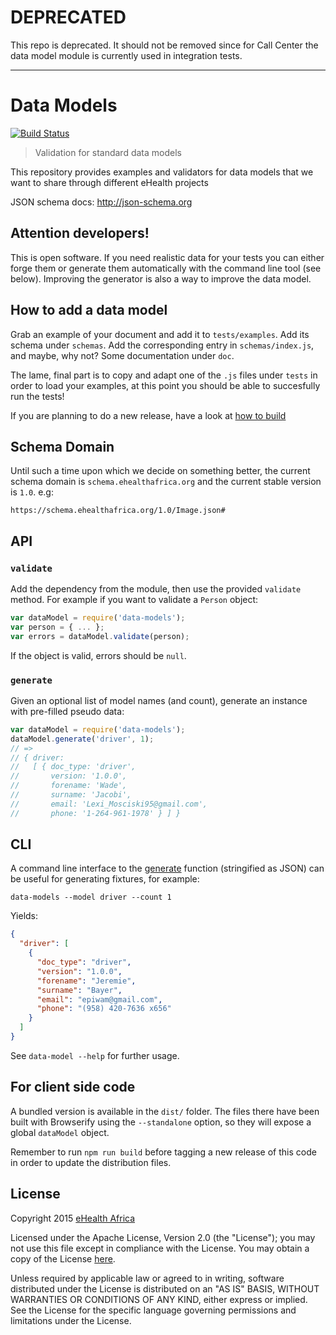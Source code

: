 # DEPRECATED

This repo is deprecated.
It should not be removed since for Call Center the data model module is currently used in integration tests.

---


# Data Models

[![Build Status][travis-image]][travis-url]

[travis-url]: https://travis-ci.org/eHealthAfrica/data-models
[travis-image]: https://travis-ci.org/eHealthAfrica/data-models.svg?branch=master

> Validation for standard data models

This repository provides examples and validators for data models that
we want to share through different eHealth projects

JSON schema docs: http://json-schema.org


## Attention developers!

This is open software. If you need realistic data for your tests you
can either forge them or generate them automatically with the command
line tool (see below). Improving the generator is also a way to
improve the data model.

## How to add a data model

Grab an example of your document and add it to `tests/examples`. Add
its schema under `schemas`. Add the corresponding entry in
`schemas/index.js`, and maybe, why not? Some documentation under
`doc`.

The lame, final part is to copy and adapt one of the `.js` files under
`tests` in order to load your examples, at this point you should be
able to succesfully run the tests!

If you are planning to do a new release, have a look at [how to
build](#for-client-side-code)

## Schema Domain

Until such a time upon which we decide on something better, the current schema domain is `schema.ehealthafrica.org` and the current stable version is `1.0`. e.g:

```
https://schema.ehealthafrica.org/1.0/Image.json#
```

## API

### `validate`

Add the dependency from the module, then use the provided `validate`
method. For example if you want to validate a `Person` object:

```js
var dataModel = require('data-models');
var person = { ... };
var errors = dataModel.validate(person);
```

If the object is valid, errors should be `null`.

### `generate`

Given an optional list of model names (and count), generate an instance with
pre-filled pseudo data:

```js
var dataModel = require('data-models');
dataModel.generate('driver', 1);
// =>
// { driver:
//   [ { doc_type: 'driver',
//       version: '1.0.0',
//       forename: 'Wade',
//       surname: 'Jacobi',
//       email: 'Lexi_Mosciski95@gmail.com',
//       phone: '1-264-961-1978' } ] }
```

## CLI

A command line interface to the [generate](#generate) function (stringified as
JSON) can be useful for generating fixtures, for example:

```shell
data-models --model driver --count 1
```

Yields:

```json
{
  "driver": [
    {
      "doc_type": "driver",
      "version": "1.0.0",
      "forename": "Jeremie",
      "surname": "Bayer",
      "email": "epiwam@gmail.com",
      "phone": "(958) 420-7636 x656"
    }
  ]
}
```

See `data-model --help` for further usage.

## For client side code

A bundled version is available in the `dist/` folder. The files there
have been built with Browserify using the `--standalone` option, so
they will expose a global `dataModel` object.

Remember to run `npm run build` before tagging a new release of this
code in order to update the distribution files.


## License

Copyright 2015 [eHealth Africa](http://ehealthafrica.org)

Licensed under the Apache License, Version 2.0 (the "License"); you
may not use this file except in compliance with the License.  You may
obtain a copy of the License [here](/LICENSE).

Unless required by applicable law or agreed to in writing, software
distributed under the License is distributed on an "AS IS" BASIS,
WITHOUT WARRANTIES OR CONDITIONS OF ANY KIND, either express or
implied.  See the License for the specific language governing
permissions and limitations under the License.
